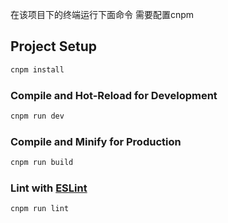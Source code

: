在该项目下的终端运行下面命令
需要配置cnpm

## Project Setup

```sh
cnpm install
```

### Compile and Hot-Reload for Development

```sh
cnpm run dev
```

### Compile and Minify for Production

```sh
cnpm run build
```

### Lint with [ESLint](https://eslint.org/)

```sh
cnpm run lint
```
